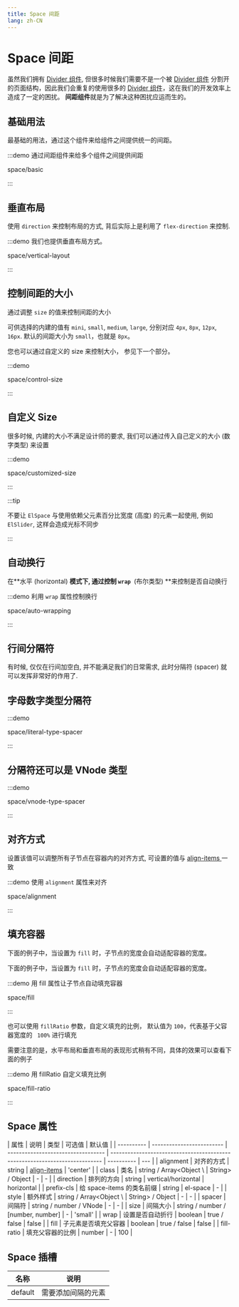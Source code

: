 ```yaml
---
title: Space 间距
lang: zh-CN
---
```


# Space 间距

虽然我们拥有 [Divider 组件](/zh-CN/component/divider), 但很多时候我们需要不是一个被 [Divider 组件](/zh-CN/component/divider) 分割开的页面结构，因此我们会重复的使用很多的 [Divider 组件](/zh-CN/component/divider)，这在我们的开发效率上造成了一定的困扰。 **间距组件**就是为了解决这种困扰应运而生的。

## 基础用法

最基础的用法，通过这个组件来给组件之间提供统一的间距。

:::demo 通过间距组件来给多个组件之间提供间距

space/basic

:::

## 垂直布局

使用 `direction` 来控制布局的方式, 背后实际上是利用了 `flex-direction` 来控制.

:::demo 我们也提供垂直布局方式。

space/vertical-layout

:::

## 控制间距的大小

通过调整 `size` 的值来控制间距的大小

可供选择的内建的值有 `mini`, `small`, `medium`, `large`, 分别对应 `4px`, `8px`, `12px`, `16px`. 默认的间距大小为 `small`，也就是 `8px`。

您也可以通过自定义的 size 来控制大小， 参见下一个部分。

:::demo

space/control-size

:::

## 自定义 Size

很多时候, 内建的大小不满足设计师的要求, 我们可以通过传入自己定义的大小 (数字类型) 来设置

:::demo

space/customized-size

:::

:::tip

不要让 `ElSpace` 与使用依赖父元素百分比宽度 (高度) 的元素一起使用, 例如 `ElSlider`, 这样会造成光标不同步

:::

## 自动换行

在**水平 (horizontal) **模式下, 通过控制 `wrap `**(布尔类型) **来控制是否自动换行

:::demo 利用 `wrap` 属性控制换行

space/auto-wrapping

:::

## 行间分隔符

有时候, 仅仅在行间加空白, 并不能满足我们的日常需求, 此时分隔符 (spacer) 就可以发挥非常好的作用了.

## 字母数字类型分隔符

:::demo

space/literal-type-spacer

:::

## 分隔符还可以是 VNode 类型

:::demo

space/vnode-type-spacer

:::

## 对齐方式

设置该值可以调整所有子节点在容器内的对齐方式, 可设置的值与 [align-items ](https://developer.mozilla.org/en-US/docs/Web/CSS/align-items)一致

:::demo 使用 `alignment` 属性来对齐

space/alignment

:::

## 填充容器

下面的例子中，当设置为 `fill` 时，子节点的宽度会自动适配容器的宽度。

下面的例子中，当设置为 `fill` 时，子节点的宽度会自动适配容器的宽度。

:::demo 用 fill 属性让子节点自动填充容器

space/fill

:::

也可以使用 `fillRatio` 参数，自定义填充的比例， 默认值为 `100`，代表基于父容器宽度的 ` 100%` 进行填充

需要注意的是，水平布局和垂直布局的表现形式稍有不同，具体的效果可以查看下面的例子

:::demo 用 fillRatio 自定义填充比例

space/fill-ratio

:::

## Space 属性

| 属性       | 说明                      | 类型                               | 可选值                                                                      | 默认值     |
| ---------- | ------------------------- | ---------------------------------- | --------------------------------------------------------------------------- | ---------- | --- |
| alignment  | 对齐的方式                | string                             | [align-items](https://developer.mozilla.org/en-US/docs/Web/CSS/align-items) | 'center'   |
| class      | 类名                      | string / Array<Object \\           | String> / Object                                                            | -          | -   |
| direction  | 排列的方向                | string                             | vertical/horizontal                                                         | horizontal |
| prefix-cls | 给 space-items 的类名前缀 | string                             | el-space                                                                    | -          |
| style      | 额外样式                  | string / Array<Object \\           | String> / Object                                                            | -          | -   |
| spacer     | 间隔符                    | string / number / VNode            | -                                                                           | -          |
| size       | 间隔大小                  | string / number / [number, number] | -                                                                           | 'small'    |
| wrap       | 设置是否自动折行          | boolean                            | true / false                                                                | false      |
| fill       | 子元素是否填充父容器      | boolean                            | true / false                                                                | false      |
| fill-ratio | 填充父容器的比例          | number                             | -                                                                           | 100        |

## Space 插槽

| 名称    | 说明               |
| ------- | ------------------ |
| default | 需要添加间隔的元素 |
